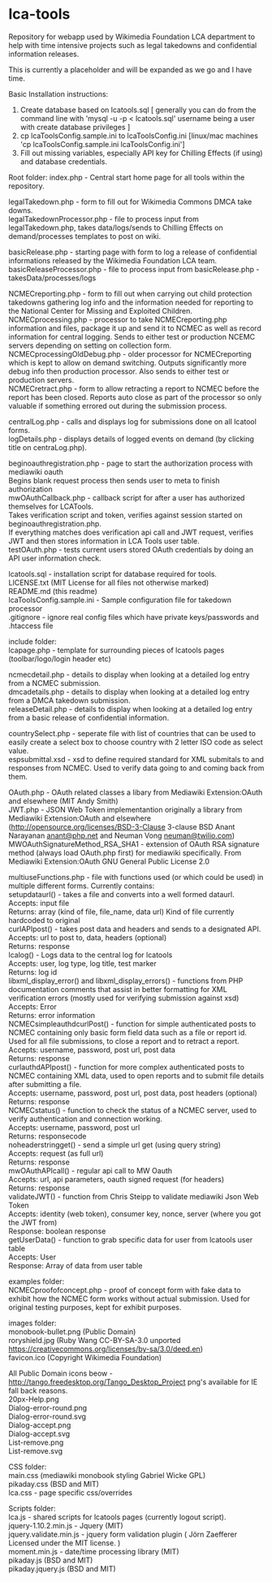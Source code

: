 lca-tools
============

Repository for webapp used by Wikimedia Foundation LCA department to help with time intensive projects such as legal takedowns and confidential information releases.

This is currently a placeholder and will be expanded as we go and I have time.

Basic Installation instructions:  
1. Create database based on lcatools.sql [ generally you can do from the command line with 'mysql -u <username> -p < lcatools.sql' username being a user with create database privileges ]  
2. cp lcaToolsConfig.sample.ini to lcaToolsConfig.ini [linux/mac machines 'cp lcaToolsConfig.sample.ini lcaToolsConfig.ini']   
3. Fill out missing variables, especially API key for Chilling Effects (if using) and database credentials.  

Root folder:
index.php - Central start home page for all tools within the repository.  

legalTakedown.php - form to fill out for Wikimedia Commons DMCA take downs.  
legalTakedownProcessor.php - file to process input from legalTakedown.php, takes data/logs/sends to Chilling Effects on demand/processes templates to post on wiki.  

basicRelease.php - starting page with form to log a release of confidential informations released by the Wikimedia Foundation LCA team.  
basicReleaseProcessor.php - file to process input from basicRelease.php - takesData/processes/logs  

NCMECreporting.php - form to fill out when carrying out child protection takedowns gathering log info and the information needed for reporting to the National Center for Missing and Exploited Children.  
NCMECprocessing.php - processor to take NCMECreporting.php information and files, package it up and send it to NCMEC as well as record information for central logging. Sends to either test or production NCEMC servers depending on setting on collection form.  
NCMECprocessingOldDebug.php - older processor for NCMECreporting which is kept to allow on demand switching. Outputs significantly more debug info then production processor. Also sends to either test or production servers.  
NCMECretract.php - form to allow retracting a report to NCMEC before the report has been closed. Reports auto close as part of the processor so only valuable if something errored out during the submission process.  

centralLog.php - calls and displays log for submissions done on all lcatool forms.  
logDetails.php - displays details of logged events on demand (by clicking title on centraLog.php).  

beginoauthregistration.php - page to start the authorization process with mediawiki oauth  
	Begins blank request process then sends user to meta to finish authorization  
mwOAuthCallback.php - callback script for after a user has authorized themselves for LCATools.  
	Takes verification script and token, verifies against session started on beginoauthregistration.php.  
	If everything matches does verification api call and JWT request, verifies JWT and then stores information in LCA Tools user table.  
testOAuth.php - tests current users stored OAuth credentials by doing an API user information check.

lcatools.sql - installation script for database required for tools.  
LICENSE.txt (MIT License for all files not otherwise marked)  
README.md (this readme)  
lcaToolsConfig.sample.ini - Sample configuration file for takedown processor  
.gitignore - ignore real config files which have private keys/passwords and .htaccess file  

include folder:  
lcapage.php - template for surrounding pieces of lcatools pages (toolbar/logo/login header etc)  

ncmecdetail.php - details to display when looking at a detailed log entry from a NCMEC submission.  
dmcadetails.php - details to display when looking at a detailed log entry from a DMCA takedown submission.  
releaseDetail.php - details to display when looking at a detailed log entry from a basic release of confidential information.  

countrySelect.php - seperate file with list of countries that can be used to easily create a select box to choose country with 2 letter ISO code as select value.  
espsubmittal.xsd - xsd to define required standard for XML submitals to and responses from NCMEC. Used to verify data going to and coming back from them.  

OAuth.php - OAuth related classes a libary from Mediawiki Extension:OAuth and elsewhere (MIT Andy Smith)  
JWT.php - JSON Web Token implementantion originally a library from Mediawiki Extension:OAuth and elsewhere (http://opensource.org/licenses/BSD-3-Clause 3-clause BSD Anant Narayanan anant@php.net and Neuman Vong neuman@twilio.com)  
MWOAuthSignatureMethod_RSA_SHA1 - extension of OAuth RSA signature method (always load OAuth.php first) for mediawiki specifically. From Mediawiki Extension:OAuth GNU General Public License 2.0

multiuseFunctions.php - file with functions used (or which could be used) in multiple different forms. Currently contains:  
	setupdataurl() - takes a file and converts into a well formed dataurl.  
		Accepts: input file  
		Returns: array (kind of file, file_name, data url) Kind of file currently hardcoded to original  
	curlAPIpost() - takes post data and headers and sends to a designated API.  
		Accepts: url to post to, data, headers (optional)  
		Returns: response  
	lcalog() - Logs data to the central log for lcatools  
		Accepts: user, log type, log title, test marker  
		Returns: log id  
	libxml_display_error() and libxml_display_errors() - functions from PHP documentation comments that assist in better formatting for XML verification errors (mostly used for verifying submission against xsd)  
		Accepts: Error  
		Returns: error information  
	NCMECsimpleauthdcurlPost() - function for simple authenticated posts to NCMEC containing only basic form field data such as a file or report id. Used for all file submissions, to close a report and to retract a report.  
		Accepts: username, password, post url, post data  
		Returns: response  
	curlauthdAPIpost() - function for more complex authenticated posts to NCMEC containing XML data, used to open reports and to submit file details after submitting a file.  
		Accepts: username, password, post url, post data, post headers (optional)  
		Returns: response  
	NCMECstatus() - function to check the status of a NCMEC server, used to verify authentication and connection working.  
		Accepts: username, password, post url  
		Returns: responsecode  
	noheaderstringget() - send a simple url get (using query string)  
		Accepts: request (as full url)  
		Returns: response  
	mwOAuthAPIcall() - regular api call to MW Oauth  
		Accepts: url, api parameters, oauth signed request (for headers)  
		Returns: response  
	validateJWT() - function from Chris Steipp to validate mediawiki Json Web Token  
		Accepts: identity (web token), consumer key, nonce, server (where you got the JWT from)  
		Response: boolean response  
	getUserData() - function to grab specific data for user from lcatools user table  
		Accepts: User  
		Response: Array of data from user table  

examples folder:  
NCMECproofofconcept.php - proof of concept form with fake data to exhibit how the NCMEC form works without actual submission. Used for original testing purposes, kept for exhibit purposes.  

images folder:  
monobook-bullet.png (Public Domain)  
roryshield.jpg (Ruby Wang CC-BY-SA-3.0 unported https://creativecommons.org/licenses/by-sa/3.0/deed.en)  
favicon.ico (Copyright Wikimedia Foundation)  

All Public Domain icons beow - http://tango.freedesktop.org/Tango_Desktop_Project png's available for IE fall back reasons.  
20px-Help.png   
Dialog-error-round.png  
Dialog-error-round.svg  
Dialog-accept.png  
Dialog-accept.svg  
List-remove.png  
List-remove.svg  

CSS folder:  
main.css (mediawiki monobook styling Gabriel Wicke GPL)  
pikaday.css (BSD and MIT)  
lca.css - page specific css/overrides  

Scripts folder:  
lca.js - shared scripts for lcatools pages (currently logout script).  
jquery-1.10.2.min.js  - Jquery (MIT)  
jquery.validate.min.js - jquery form validation plugin ( Jörn Zaefferer Licensed under the MIT license. )  
moment.min.js  - date/time processing library (MIT)  
pikaday.js (BSD and MIT)  
pikaday.jquery.js (BSD and MIT)
